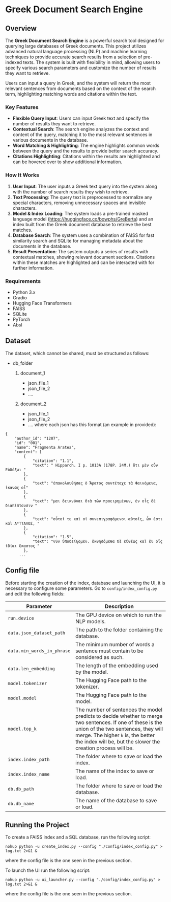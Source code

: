 # Greek Document Search Engine

## Overview

The **Greek Document Search Engine** is a powerful search tool designed for querying large databases of Greek documents. This project utilizes advanced natural language processing (NLP) and machine learning techniques to provide accurate search results from a selection of pre-indexed texts. The system is built with flexibility in mind, allowing users to specify various search parameters and customize the number of results they want to retrieve.

Users can input a query in Greek, and the system will return the most relevant sentences from documents based on the context of the search term, highlighting matching words and citations within the text. 

### Key Features
- **Flexible Query Input**: Users can input Greek text and specify the number of results they want to retrieve.
- **Contextual Search**: The search engine analyzes the context and content of the query, matching it to the most relevant sentences in various documents in the database.
- **Word Matching & Highlighting**: The engine highlights common words between the query and the results to provide better search accuracy.
- **Citations Highlighting**: Citations within the results are highlighted and can be hovered over to show additional information.

### How It Works

1. **User Input**: The user inputs a Greek text query into the system along with the number of search results they wish to retrieve.
2. **Text Processing**: The query text is preprocessed to normalize any special characters, removing unnecessary spaces and invisible characters.
3. **Model & Index Loading**: The system loads a pre-trained masked language model (https://huggingface.co/bowphs/GreBerta) and an index built from the Greek document database to retrieve the best matches.
4. **Database Search**: The system uses a combination of FAISS for fast similarity search and SQLite for managing metadata about the documents in the database.
5. **Result Presentation**: The system outputs a series of results with contextual matches, showing relevant document sections. Citations within these matches are highlighted and can be interacted with for further information.

### Requirements

- Python 3.x
- Gradio
- Hugging Face Transformers
- FAISS
- SQLite
- PyTorch
- Absl

## Dataset
The dataset, which cannot be shared, must be structured as follows:
- db_folder
   1. document_1
      - json_file_1
      - json_file_2
      - ....

   2. document_2
      - json_file_1
      - json_file_2
      - ....
where each json has this format (an example in provided):
```
{
    "author_id": "1207",
    "id": "001",
    "name": "Fragmenta Aratea",
    "content": [
        {
            "citation": "1.1",
            "text": " Hipparch. I p. 1013A (178P. 24M.) ὅτι μὲν οὖν Εὐδόξωι "
        },
        {
            "text": "ἐπακολουθήσας ὁ Ἄρατος συντέταχε τὰ Φαινόμενα, ἱκανῶς οἶ"
        },
        {
            "text": "μαι δεικνύναι διὰ τῶν προειρημένων, ἐν οἷς δὲ διαπίπτουσιν "
        },
        {
            "text": "οὗτοί τε καὶ οἱ συνεπιγραφόμενοι αὐτοῖς, ὧν ἐστι καὶ Α*ΤΤΑΛΟΣ, "
        },
        {
            "citation": "1.5",
            "text": "νῦν ὑποδείξομεν. ἐκθησόμεθα δὲ εὐθέως καὶ ἐν οἷς ἰδίαι ἕκαστος "
        },
      ...
```
## Config file
Before starting the creation of the index, database and launching the UI, it is necessary to configure some parameters. Go to `config/index_config.py` and edit the following fields:

| **Parameter**                     | **Description**                                                                                                                                 |
|-----------------------------------|-------------------------------------------------------------------------------------------------------------------------------------------------|
| `run.device`                      | The GPU device on which to run the NLP models.                                                                                               |
| `data.json_dataset_path`          | The path to the folder containing the database.                                                                                              |
| `data.min_words_in_phrase`        | The minimum number of words a sentence must contain to be considered as such.                                                               |
| `data.len_embedding`              | The length of the embedding used by the model.                                                                                              |
| `model.tokenizer`                 | The Hugging Face path to the tokenizer.                                                                                                      |
| `model.model`                     | The Hugging Face path to the model.                                                                                                           |
| `model.top_k`                     | The number of sentences the model predicts to decide whether to merge two sentences. If one of these is the union of the two sentences, they will merge. The higher `k` is, the better the index will be, but the slower the creation process will be. |
| `index.index_path`                | The folder where to save or load the index.                                                                                                  |
| `index.index_name`                | The name of the index to save or load.                                                                                                        |
| `db.db_path`                      | The folder where to save or load the database.                                                                                               |
| `db.db_name`                      | The name of the database to save or load.                                                                                                     |



## Running the Project
To create a FAISS index and a SQL database, run the following script:
```
nohup python -u create_index.py --config "./config/index_config.py" > log.txt 2>&1 &
```
where the config file is the one seen in the previous section.

To launch the UI run the following script:
```
nohup python -u ui_launcher.py --config "./config/index_config.py" > log.txt 2>&1 &
```
where the config file is the one seen in the previous section.

